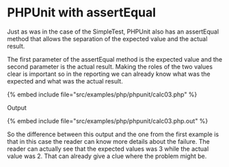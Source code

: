 # PHPUnit with assertEqual

Just as was in the case of the SimpleTest, PHPUnit also has an assertEqual method
that allows the separation of the expected value and the actual result.

The first parameter of the assertEqual method is the expected value and the second
parameter is the actual result. Making the roles of the two values clear is
important so in the reporting we can already know what was the expected and what was the
actual result.


{% embed include file="src/examples/php/phpunit/calc03.php" %}

Output

{% embed include file="src/examples/php/phpunit/calc03.php.out" %}

So the difference between this output and the one from
the first example is that in this case the reader can know more
details about the failure. The reader can actually see that the
expected values was 3 while the actual value was 2. That can
already give a clue where the problem might be.





